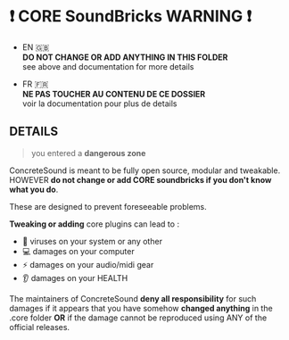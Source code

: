 # :exclamation: CORE SoundBricks WARNING :exclamation:

- EN :uk:   
  **DO NOT CHANGE OR ADD ANYTHING IN THIS FOLDER**   
  see above and documentation for more details

- FR :fr:   
  **NE PAS TOUCHER AU CONTENU DE CE DOSSIER**   
  voir la documentation pour plus de details


## DETAILS

> you entered a **dangerous zone**

ConcreteSound is meant to be fully open source,
modular and tweakable. HOWEVER
**do not change or add CORE soundbricks
if you don't know what you do**.

These are designed to prevent foreseeable problems.

**Tweaking or adding** core plugins can lead to :
- :bug: viruses on your system or any other
- :computer: damages on your computer
- :zap: damages on your audio/midi gear
- :ear: damages on your HEALTH

The maintainers of ConcreteSound
**deny all responsibility** for such damages
if it appears that you have somehow
**changed anything** in the .core folder
**OR** if the damage cannot be reproduced
using ANY of the official releases.
